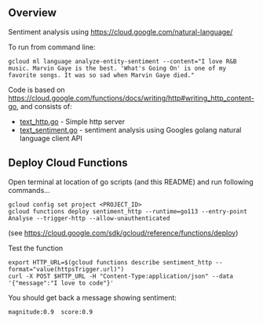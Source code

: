 
## Overview
Sentiment analysis using https://cloud.google.com/natural-language/

To run from command line:
```
gcloud ml language analyze-entity-sentiment --content="I love R&B music. Marvin Gaye is the best. 'What's Going On' is one of my favorite songs. It was so sad when Marvin Gaye died."
```

Code is based on https://cloud.google.com/functions/docs/writing/http#writing_http_content-go, and consists of:
* [text_http.go](text_http.go) - Simple http server
* [text_sentiment.go](text_sentiment.go) - sentiment analysis using Googles golang natural language client API

## Deploy Cloud Functions
Open terminal at location of go scripts (and this README) and run following commands...

```
gcloud config set project <PROJECT_ID>
gcloud functions deploy sentiment_http --runtime=go113 --entry-point Analyse --trigger-http --allow-unauthenticated
```
(see https://cloud.google.com/sdk/gcloud/reference/functions/deploy)


Test the function
```
export HTTP_URL=$(gcloud functions describe sentiment_http --format="value(httpsTrigger.url)")
curl -X POST $HTTP_URL -H "Content-Type:application/json" --data '{"message":"I love to code"}'
```
You should get back a message showing sentiment:
```
magnitude:0.9  score:0.9
```